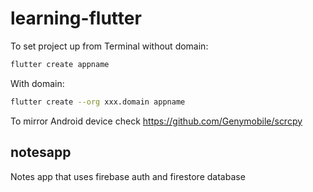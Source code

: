 # learning-flutter

To set project up from Terminal without domain:
```sh
flutter create appname
```
With domain:
```sh
flutter create --org xxx.domain appname
```
To mirror Android device check https://github.com/Genymobile/scrcpy
## notesapp

Notes app that uses firebase auth and firestore database
